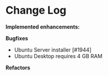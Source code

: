 # Change Log

**Implemented enhancements:**

**Bugfixes**

- Ubuntu Server installer [\#1944]
- Ubuntu Desktop requires 4 GB RAM

**Refactors**

